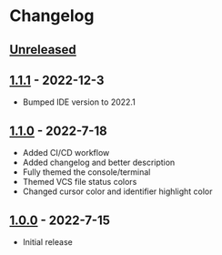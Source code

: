 # Changelog

## [Unreleased]

## [1.1.1] - 2022-12-3
- Bumped IDE version to 2022.1

## [1.1.0] - 2022-7-18
- Added CI/CD workflow
- Added changelog and better description
- Fully themed the console/terminal
- Themed VCS file status colors
- Changed cursor color and identifier highlight color

## [1.0.0] - 2022-7-15
- Initial release

[Unreleased]: https://github.com/frykher/jetbrains-kanagawa-theme/compare/v1.1.1...HEAD
[1.1.1]: https://github.com/frykher/jetbrains-kanagawa-theme/releases/tag/v1.1.1
[1.1.0]: https://github.com/frykher/jetbrains-kanagawa-theme/releases/tag/v1.1.0
[1.0.0]: https://github.com/frykher/jetbrains-kanagawa-theme/releases/tag/v1.0.0
